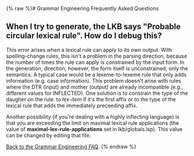 {% raw %}# Grammar Engineering Frequently Asked Questions

## When I try to generate, the LKB says "Probable circular lexical rule". How do I debug this?

This error arises when a lexical rule can apply to its own output. With
spelling-change rules, this isn't a problem in the parsing direction,
because the number of times the rule can apply is constrained by the
input form. In the generation, direction, however, the form itself is
unconstrained, only the semantics. A typical case would be a
lexeme-to-lexeme rule that only adds information (e.g. case
information). This problem doesn't arise with rules where the DTR
(input) and mother (output) are already incompatible (e.g., different
values for INFLECTED). One solution is to constrain the type of the
daugher on the rule: to *lex-item* if it's the first affix or to the
type of the lexical rule that adds the immediately preceeding affix.

Another possibility (if you're dealing with a highly inflecting
language) is that you are exceeding the limit on maximal lexical rule
applications (the value of **maximal-lex-rule-applications** set in
lkb/globals.lsp). This value can be changed by editing that file.

[Back to the Grammar Engineering FAQ](https://delph-in.github.io/docs/matrix/GrammarEngineeringFAQ).
<update date omitted for speed>{% endraw %}